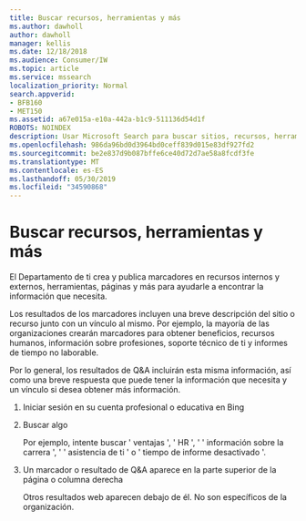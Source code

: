 ```yaml
---
title: Buscar recursos, herramientas y más
ms.author: dawholl
author: dawholl
manager: kellis
ms.date: 12/18/2018
ms.audience: Consumer/IW
ms.topic: article
ms.service: mssearch
localization_priority: Normal
search.appverid:
- BFB160
- MET150
ms.assetid: a67e015a-e10a-442a-b1c9-511136d54d1f
ROBOTS: NOINDEX
description: Usar Microsoft Search para buscar sitios, recursos, herramientas y vínculos a la información interna de la intranet
ms.openlocfilehash: 986da96bd0d3964bd0ceff839d015e83df927fd2
ms.sourcegitcommit: be2e837d9b087bffe6ce40d72d7ae58a8fcdf3fe
ms.translationtype: MT
ms.contentlocale: es-ES
ms.lasthandoff: 05/30/2019
ms.locfileid: "34590868"
---
```

# <a name="find-resources-tools-and-more"></a>Buscar recursos, herramientas y más

El Departamento de ti crea y publica marcadores en recursos internos y externos, herramientas, páginas y más para ayudarle a encontrar la información que necesita.
  
Los resultados de los marcadores incluyen una breve descripción del sitio o recurso junto con un vínculo al mismo. Por ejemplo, la mayoría de las organizaciones crearán marcadores para obtener beneficios, recursos humanos, información sobre profesiones, soporte técnico de ti y informes de tiempo no laborable.
  
Por lo general, los resultados de Q&A incluirán esta misma información, así como una breve respuesta que puede tener la información que necesita y un vínculo si desea obtener más información.
  
1. Iniciar sesión en su cuenta profesional o educativa en Bing 
    
2. Buscar algo
    
    Por ejemplo, intente buscar ' ventajas ', ' HR ', ' ' información sobre la carrera ', ' ' asistencia de ti ' o ' tiempo de informe desactivado '.
    
3. Un marcador o resultado de Q&A aparece en la parte superior de la página o columna derecha
    
    Otros resultados web aparecen debajo de él. No son específicos de la organización.

  

